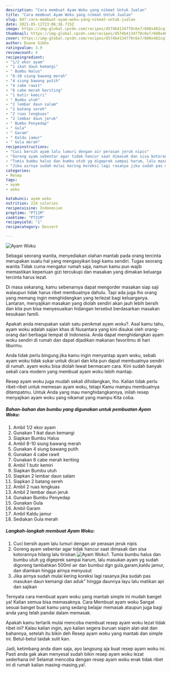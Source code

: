 ```yaml
---
description: "Cara membuat Ayam Woku yang nikmat Untuk Jualan"
title: "Cara membuat Ayam Woku yang nikmat Untuk Jualan"
slug: 847-cara-membuat-ayam-woku-yang-nikmat-untuk-jualan
date: 2021-05-11T23:06:16.715Z
image: https://img-global.cpcdn.com/recipes/d574b4134770c6e7/680x482cq70/ayam-woku-foto-resep-utama.jpg
thumbnail: https://img-global.cpcdn.com/recipes/d574b4134770c6e7/680x482cq70/ayam-woku-foto-resep-utama.jpg
cover: https://img-global.cpcdn.com/recipes/d574b4134770c6e7/680x482cq70/ayam-woku-foto-resep-utama.jpg
author: Duane Gibbs
ratingvalue: 3.9
reviewcount: 4
recipeingredient:
- "1/2 ekor ayam"
- "1 ikat daun kemangi"
- " Bumbu Halus"
- "8-10 siung bawang merah"
- "4 siung bawang putih"
- "4 cabe rawit"
- "6 cabe merah keriting"
- "1 butir kemiri"
- " Bumbu utuh"
- "2 lembar daun salam"
- "2 batang sereh"
- "2 ruas lengkuas"
- "2 lembar daun jeruk"
- " Bumbu Penyedap"
- " Gula"
- " Garam"
- " Kaldu jamur"
- " Gula merah"
recipeinstructions:
- "Cuci bersih ayam lalu lumuri dengan air perasan jeruk nipis"
- "Goreng ayam sebentar agar tidak hancur saat dimasak dan sisa kotorannya hilang lalu tiriskan"
- "Tumis bumbu halus dan bumbu utuh yg digeprek sampai harum, lalu masukan ayam yg sudah digoreng tambahkan 500ml air dan bumbui dgn gula,garam,kaldu jamur, dan diamkan hingga airnya menyusut"
- "Jika airnya sudah mulai kering koreksi lagi rasanya jika sudah pas masukan daun kemangi dan aduk&#34; hingga daunnya layu lalu matikan api dan sajikan"
categories:
- Resep
tags:
- ayam
- woku

katakunci: ayam woku 
nutrition: 224 calories
recipecuisine: Indonesian
preptime: "PT11M"
cooktime: "PT31M"
recipeyield: "1"
recipecategory: Dessert

---
```



![Ayam Woku](https://img-global.cpcdn.com/recipes/d574b4134770c6e7/680x482cq70/ayam-woku-foto-resep-utama.jpg)

Sebagai seorang wanita, menyediakan olahan mantab pada orang tercinta merupakan suatu hal yang mengasyikan bagi kamu sendiri. Tugas seorang  wanita Tidak cuma mengatur rumah saja, namun kamu pun wajib memastikan keperluan gizi tercukupi dan masakan yang dimakan keluarga tercinta harus lezat.

Di masa  sekarang, kamu sebenarnya dapat mengorder masakan siap saji walaupun tidak harus ribet membuatnya dahulu. Tapi ada juga lho orang yang memang ingin menghidangkan yang terlezat bagi keluarganya. Lantaran, menyajikan masakan yang diolah sendiri akan jauh lebih bersih dan kita pun bisa menyesuaikan hidangan tersebut berdasarkan masakan kesukaan famili. 



Apakah anda merupakan salah satu penikmat ayam woku?. Asal kamu tahu, ayam woku adalah sajian khas di Nusantara yang kini disukai oleh orang-orang dari berbagai tempat di Indonesia. Anda dapat menghidangkan ayam woku sendiri di rumah dan dapat dijadikan makanan favoritmu di hari liburmu.

Anda tidak perlu bingung jika kamu ingin menyantap ayam woku, sebab ayam woku tidak sukar untuk dicari dan kita pun dapat membuatnya sendiri di rumah. ayam woku bisa diolah lewat bermacam cara. Kini sudah banyak sekali cara modern yang membuat ayam woku lebih mantap.

Resep ayam woku juga mudah sekali dihidangkan, lho. Kalian tidak perlu ribet-ribet untuk memesan ayam woku, tetapi Kamu mampu membuatnya ditempatmu. Untuk Anda yang mau menghidangkannya, inilah resep menyajikan ayam woku yang nikamat yang mampu Kita coba.

<!--inarticleads1-->

##### Bahan-bahan dan bumbu yang digunakan untuk pembuatan Ayam Woku:

1. Ambil 1/2 ekor ayam
1. Gunakan 1 ikat daun kemangi
1. Siapkan  Bumbu Halus
1. Ambil 8-10 siung bawang merah
1. Gunakan 4 siung bawang putih
1. Gunakan 4 cabe rawit
1. Gunakan 6 cabe merah keriting
1. Ambil 1 butir kemiri
1. Siapkan  Bumbu utuh
1. Siapkan 2 lembar daun salam
1. Siapkan 2 batang sereh
1. Ambil 2 ruas lengkuas
1. Ambil 2 lembar daun jeruk
1. Gunakan  Bumbu Penyedap
1. Gunakan  Gula
1. Ambil  Garam
1. Ambil  Kaldu jamur
1. Sediakan  Gula merah




<!--inarticleads2-->

##### Langkah-langkah membuat Ayam Woku:

1. Cuci bersih ayam lalu lumuri dengan air perasan jeruk nipis
1. Goreng ayam sebentar agar tidak hancur saat dimasak dan sisa kotorannya hilang lalu tiriskan
<img src="https://img-global.cpcdn.com/steps/8fef22b56b0aecf1/160x128cq70/ayam-woku-langkah-memasak-2-foto.jpg" alt="Ayam Woku">1. Tumis bumbu halus dan bumbu utuh yg digeprek sampai harum, lalu masukan ayam yg sudah digoreng tambahkan 500ml air dan bumbui dgn gula,garam,kaldu jamur, dan diamkan hingga airnya menyusut
1. Jika airnya sudah mulai kering koreksi lagi rasanya jika sudah pas masukan daun kemangi dan aduk&#34; hingga daunnya layu lalu matikan api dan sajikan




Ternyata cara membuat ayam woku yang mantab simple ini mudah banget ya! Kalian semua bisa memasaknya. Cara Membuat ayam woku Sangat sesuai banget buat kamu yang sedang belajar memasak ataupun juga bagi anda yang telah pandai dalam memasak.

Apakah kamu tertarik mulai mencoba membuat resep ayam woku lezat tidak ribet ini? Kalau kalian ingin, ayo kalian segera buruan siapin alat-alat dan bahannya, setelah itu bikin deh Resep ayam woku yang mantab dan simple ini. Betul-betul taidak sulit kan. 

Jadi, ketimbang anda diam saja, ayo langsung aja buat resep ayam woku ini. Pasti anda gak akan menyesal sudah bikin resep ayam woku lezat sederhana ini! Selamat mencoba dengan resep ayam woku enak tidak ribet ini di rumah kalian masing-masing,ya!.

